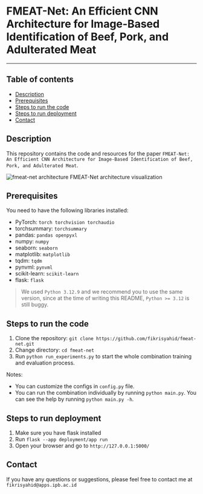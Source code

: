 # FMEAT-Net: An Efficient CNN Architecture for Image-Based Identification of Beef, Pork, and Adulterated Meat

---

## Table of contents
- [Description](#description)
- [Prerequisites](#prerequisites)
- [Steps to run the code](#steps-to-run-the-code)
- [Steps to run deployment](#steps-to-run-deployment)
- [Contact](#contact)

## Description
This repository contains the code and resources for the paper `FMEAT-Net: An Efficient CNN Architecture for Image-Based Identification of Beef, Pork, and Adulterated Meat`.

![fmeat-net architecture](https://github.com/user-attachments/assets/9b58cabf-bee0-44ab-adc3-f12946b07850)
FMEAT-Net architecture visualization

## Prerequisites
You need to have the following libraries installed:
- PyTorch: `torch torchvision torchaudio`
- torchsummary: `torchsummary`
- pandas: `pandas openpyxl`
- numpy: `numpy`
- seaborn: `seaborn`
- matplotlib: `matplotlib`
- tqdm: `tqdm`
- pynvml: `pynvml`
- scikit-learn: `scikit-learn`
- flask: `flask`

> We used `Python 3.12.9` and we recommend you to use the same version, since at the time of writing this README, `Python >= 3.12` is still buggy.

## Steps to run the code
1. Clone the repository: `git clone https://github.com/fikrisyahid/fmeat-net.git`
2. Change directory: `cd fmeat-net`
3. Run `python run_experiments.py` to start the whole combination training and evaluation process.

Notes:
- You can customize the configs in `config.py` file.
- You can run the combination individually by running `python main.py`. You can see the help by running `python main.py -h`.

## Steps to run deployment
1. Make sure you have flask installed
2. Run `flask --app deployment/app run`
3. Open your browser and go to `http://127.0.0.1:5000/`

## Contact
If you have any questions or suggestions, please feel free to contact me at `fikrisyahid@apps.ipb.ac.id`
